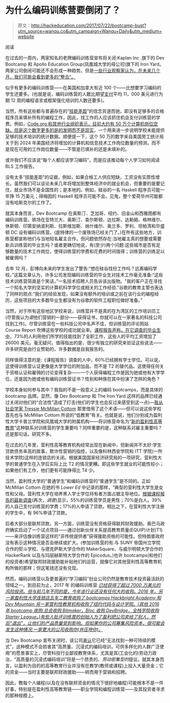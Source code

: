# 为什么编码训练营要倒闭了？

> 原文：<http://hackeducation.com/2017/07/22/bootcamp-bust?utm_source=wanqu.co&utm_campaign=Wanqu+Daily&utm_medium=website>



阅读

在过去的一周内，两家知名的老牌编码训练营宣布将关闭:Kaplan Inc .旗下的 Dev Bootcamp 和 Apollo Education Group(凤凰城大学的母公司)旗下的 Iron Yard。两家公司倒闭可能还不会形成一种趋势。但是[一些行业观察家认为，在未来几个月，我们可能会看到更多的“整合”。](https://www.insidehighered.com/news/2017/07/14/dev-bootcamp-which-kaplan-bought-three-years-ago-closing)

似乎有更多的编码训练营——在美国和加拿大有近 100 个——比想要学习编码的学生还要多。(也就是说，编码训练营的人数比期望[支付](https://www.coursereport.com/reports/2016-coding-bootcamp-market-size-research)平均 11，000 美元进行为期 12 周的编程语言或框架强化培训的人数还要多)。

当然，所有这些都与普遍存在的“[技能差距](https://fivethirtyeight.com/features/dont-blame-a-skills-gap-for-lack-of-hiring-in-manufacturing/)”的信念背道而驰，即没有足够多的合格程序员来填补所有的编程工作，因此，找工作的人应该抓住机会支付训练营的学费。例如，[Code.org 和其他行业组织表示，目前大约有 50 万个计算机岗位空缺。但是这个数字更多的是](http://www.foxbusiness.com/features/2017/03/07/randi-zuckerberg-over-500000-open-computing-jobs-in-u-s-not-being-filled.html)[的发明而不是现实](http://www.longviewoneducation.org/field-guide-jobs-dont-exist-yet/)，一个用来进一步说明学校未能提供足够的技术培训的统计数据。顺便提一下，这个 50 万的数字来自美国劳工统计局关于到 2024 年美国经济将增加的计算机和信息技术工作岗位数量的预测，而不是现在可用的工作岗位数量——不管是已填补的还是未填补的。

或许我们不应该说“每个人都应该学习编码”，而是应该推动每个人学习如何阅读 BLS 工作报告。

没有太多“技能差距”的证据，例如，如果合格工人供应短缺，工资没有实质性增长。虽然我们可以谈论未来几年将增加到整体经济中的就业机会，但重要的是要记住，就业市场不是全国性的；是本地的。例如，硅谷的一名 Haskell 程序员可能一年挣 15 万美元；得梅因的 Haskell 程序员可能不会。见鬼，整个爱荷华州可能都没有哈斯克尔的工作了。

就其本身而言，Dev Bootcamp 在奥斯汀、芝加哥、纽约、旧金山和西雅图都有编码训练营。铁场在亚特兰大、奥斯汀、查尔斯顿、达拉斯、达勒姆、格林维尔、休斯顿、印第安纳波利斯、拉斯维加斯、纳什维尔、奥兰多、罗利、坦帕湾和华盛顿 DC 设有编码训练营。(底特律的一个废铁场已经关门了。)在所有这些地方，训练营都宣称他们与当地知名雇主合作。但问题依然存在:当地雇主真的想要或需要新兵训练营的毕业生吗？或者更确切地说，有(至少)两个问题:这些城市是否有足够数量的技术工作岗位，使得训练营的学费和花费的时间值得；训练营的训练足以被雇佣吗？

去年 12 月，彭博向未来的学生发出了警告:“想在硅谷找份工作吗？远离编码学校。”这篇文章认为，许多公司发现编码训练营的毕业生对技术工作毫无准备:“这些技术训练营简直是个笑话，”一名技术招聘人员告诉该出版物。"我的客户正在寻找一个知名大学的坚实的计算机科学学位或相关的工作经验."谷歌的教育主管也表达了同样的观点:“我们的经验发现，如果没有额外的培训或之前在该行业的编程经历，这些项目的大多数毕业生都没有为谷歌的软件工程职位做好准备。”

当然，对于所有这些地区学校来说，训练营并不是真的在为湾区的工作培训员工(尽管我认为*是*他们营销的一部分——获得证书，你就可以在一家著名的科技公司找到工作)。尽管训练营在一些科技公司中名声不佳，但训练营的评论网站 Course Report 吹捧这些学校的成功就业率。[课程报告声称，在它调查的毕业生中](https://www.coursereport.com/reports/2016-coding-bootcamp-job-placement-demographics-report)，73%的人利用他们所学的技能找到了全职工作，这些人的平均工资增加了 26000 美元。毫无疑问，值得指出的是，很少有独立的研究来验证这些说法——许多研究是由行业赞助的，许多数据是自我报告的。

同样值得注意的是:《课程报告》调查的人中，60%已经拥有学士学位。可以说，这使得训练营认证更像是大学学位的附加品，而不是 T2 的替代品。这使得任何关于资格认证和雇佣的讨论变得复杂——一个人获得编程工作是因为她或他有大学学位，还是因为她或他有编码训练营证书？性别和种族在其中扮演了怎样的角色？

学校本身如何参与其中？我指的不是一般意义上的编码 bootcamps，而是具体的 bootcamp 品牌。显然，像 Dev Bootcamp 和 The Iron Yard 这样的品牌已经通过关闭对他们的“合法性”造成了打击(他们的学生也会反过来感受到这一点)—[我从社会学家 Tressie McMillan Cottom](https://twitter.com/tressiemcphd/status/888152600025210880) 那里借用了这个术语——但可以说这些学校首先也与 McMillan Cottom 所说的“低教育”有关。也就是说，他们分别成为盈利性大学卡普兰学院和凤凰城大学的附属机构——将训练营命名为“[新的盈利性高等教育](http://hackeducation.com/2015/11/23/bootcamps-the-new-for-profit-higher-ed)”这种联系对训练营的学生重要吗？同样重要的是，这种联系对雇主重要吗？还是那句话，研究不多。

在过去的几年里，营利性高等教育机构经常出现在新闻中，但新闻并不太好:学生贷款债务率高的故事，欺诈性营销的指控，以及像科林西安学院和 ITT 学院(一所技术学院)这样的连锁店的关闭。根据美国国家经济研究局的一项研究，营利性大学的普通学生在入学后实际上比 T2 的情况更糟。即这些学生就业的可能性较小；如果他们有工作，他们更有可能挣得比 T4 少。

当然，盈利性大学的“普通学生”和编码训练营的“普通学生”是不同的。正如 McMillan Cottom 在她的书 *Lower Ed* 中记录的那样，“典型的营利性大学生是女性和父母。营利性大学在培养黑人学士学位持有者方面占据主导地位。[根据课程报告的最新调查](https://www.coursereport.com/reports/2016-coding-bootcamp-job-placement-demographics-report)(再次，*调查*)显示，55%的训练营学员是男性；70%是白人。39%的人自己支付训练营的学费；17%的人申请了贷款。相比之下，在营利性大学注册的学生中，有 96%申请了贷款。

后者大部分是联邦贷款。另一方面，训练营没有资格获得联邦财政援助。奥巴马政府确实启动了一个试点项目——通过创新伙伴关系提高教育质量(EQUIP)计划(T1)——来评估像训练营这样的“非传统提供者”获得援助资格的可能性。但特朗普政府没有表示这种情况是否会继续或扩大。(参加训练营的有:与 SUNY 帝国州立学院合作的熨斗学校、与德克萨斯大学合作的 MakerSquare、与威尔明顿大学合作的 HackerRank 以及与玛丽赫斯特大学合作的 Epicodus。)也许 bootcamps(和他们的投资者)希望联邦财政援助能补贴他们的运营，就像它对其他营利性高等教育机构所做的那样；但这笔钱还没有兑现。

然而，编码训练营以及更普遍的“学习编码”创业公司仍然是教育技术投资最活跃的领域之一。到目前为止，2017 年 的编码训练营 [*已经获得了超过 7000 万美元的风险投资。但与前几年不同的是，今年该行业还没有任何大的收购。2016 年，另一家盈利性大学连锁店五车二教育收购了 bootcamps Hackbright Academy 和 Dev Mountain 另一家营利性教育机构收购了纽约代码与设计学院。(其他 2016 年 bootcamp 收购:总会收购 Bitmaker，Bloc 收购 DevBridge，全栈学院收购 Starter League。)有些人批评训练营的创始人为了盈利把公司卖给了别人，然后“退出”，让他们的产品质量受到影响。但如果你的公司筹集风险资本，很可能会发生这种情况:一家更大的公司收购你(并压垮你)。*](http://funding.hackeducation.com/2017/07/01/business-of-ed-tech)

当 Dev Bootcamp 宣布关闭时，该公司[承认](http://www.sfchronicle.com/business/networth/article/Dev-Bootcamp-couldn-t-tough-out-industry-11297909.php)它已经“无法找到一种可持续的模式”，这种模式不会损害其“高质量、沉浸式的编码培训，可供多样化的人群广泛使用”的愿景事实上，尽管科技行业鄙视教育体系，尤其是其(工会化的)劳动力政治，“高质量的沉浸式编码培训”将是一个昂贵的、*劳动密集型的*提议。就其本身而言，以盈利为目的的高等教育行业并没有在教学(教师或课程)上投入大量资金；它的资金——当时主要是联邦财政援助——转而用于营销和招聘。

因此，教每个人编程(以及在没有联邦资金的情况下很好地编程)可能根本不是一件好事，特别是在盈利性高等教育链——职业学院和编程训练营——及其投资者寻求的那种规模上。

